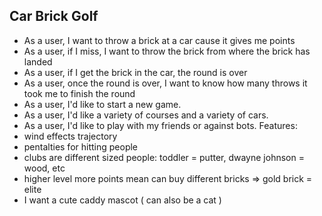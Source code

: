 ## Car Brick Golf
- As a user, I want to throw a brick at a car cause it gives me points
- As a user, if I miss, I want to throw the brick from where the brick has landed
- As a user, if I get the brick in the car, the round is over
- As a user, once the round is over, I want to know how many throws it took me to finish the round
- As a user, I'd like to start a new game.
- As a user, I'd like a variety of courses and a variety of cars.
- As a user, I'd like to play with my friends or against bots.
Features:
- wind effects trajectory
- pentalties for hitting people
- clubs are different sized people: toddler = putter, dwayne johnson = wood, etc
- higher level more points mean can buy different bricks => gold brick = elite
- I want a cute caddy mascot ( can also be a cat )